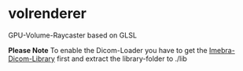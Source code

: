volrenderer
===========
 GPU-Volume-Raycaster based on GLSL
 
 **Please Note**
 To enable the Dicom-Loader you have to get the [Imebra-Dicom-Library](http://imebra.com/get-it/) first and 
 extract the library-folder to ./lib
